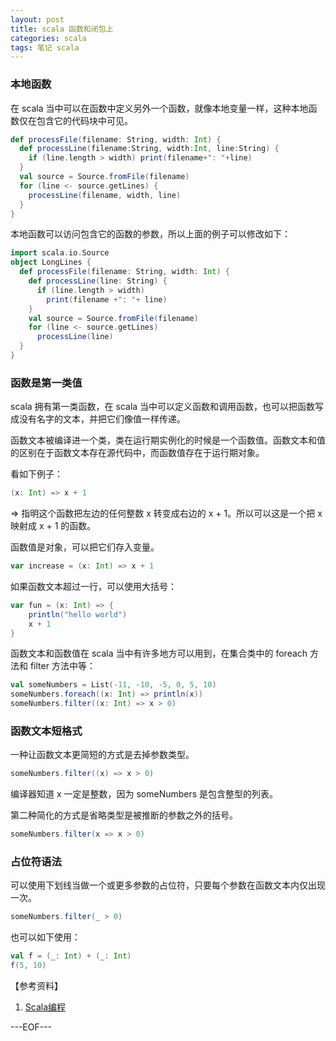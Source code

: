 ```yaml
---
layout: post
title: scala 函数和闭包上
categories: scala
tags: 笔记 scala
---
```


### 本地函数

在 scala 当中可以在函数中定义另外一个函数，就像本地变量一样，这种本地函数仅在包含它的代码块中可见。

```scala
def processFile(filename: String, width: Int) {
  def processLine(filename:String, width:Int, line:String) {
    if (line.length > width) print(filename+": "+line)
  }
  val source = Source.fromFile(filename)
  for (line <- source.getLines) {
    processLine(filename, width, line)
  }
}
```

本地函数可以访问包含它的函数的参数，所以上面的例子可以修改如下：

```scala
import scala.io.Source
object LongLines {
  def processFile(filename: String, width: Int) {
    def processLine(line: String) {
      if (line.length > width)
        print(filename +": "+ line)
    }
    val source = Source.fromFile(filename)
    for (line <- source.getLines)
      processLine(line)
  }
}
```

### 函数是第一类值

scala 拥有第一类函数，在 scala 当中可以定义函数和调用函数，也可以把函数写成没有名字的文本，并把它们像值一样传递。

函数文本被编译进一个类，类在运行期实例化的时候是一个函数值。函数文本和值的区别在于函数文本存在源代码中，而函数值存在于运行期对象。

看如下例子：

```scala
(x: Int) => x + 1
```

=> 指明这个函数把左边的任何整数 x 转变成右边的 x + 1。所以可以这是一个把 x 映射成 x + 1 的函数。

函数值是对象，可以把它们存入变量。

```scala
var increase = (x: Int) => x + 1
```

如果函数文本超过一行，可以使用大括号：

```scala
var fun = (x: Int) => {
	println("hello world")
    x + 1
}
```

函数文本和函数值在 scala 当中有许多地方可以用到，在集合类中的 foreach 方法和 filter 方法中等：

```scala
val someNumbers = List(-11, -10, -5, 0, 5, 10)
someNumbers.foreach((x: Int) => println(x))
someNumbers.filter((x: Int) => x > 0)
```

### 函数文本短格式

一种让函数文本更简短的方式是去掉参数类型。

```scala
someNumbers.filter((x) => x > 0)
```

编译器知道 x 一定是整数，因为 someNumbers 是包含整型的列表。

第二种简化的方式是省略类型是被推断的参数之外的括号。

```scala
someNumbers.filter(x => x > 0)
```

### 占位符语法

可以使用下划线当做一个或更多参数的占位符，只要每个参数在函数文本内仅出现一次。

```scala
someNumbers.filter(_ > 0)
```

也可以如下使用：

```scala
val f = (_: Int) + (_: Int)
f(5, 10)
```

【参考资料】

1. [Scala编程](http://book.douban.com/subject/5377415/)

---EOF---

